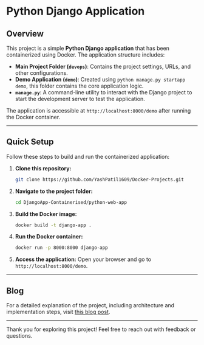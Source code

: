 # Python Django Application

## Overview
This project is a simple **Python Django application** that has been containerized using Docker. The application structure includes:
- **Main Project Folder (`devops`)**: Contains the project settings, URLs, and other configurations.
- **Demo Application (`demo`)**: Created using `python manage.py startapp demo`, this folder contains the core application logic.
- **`manage.py`**: A command-line utility to interact with the Django project to start the development server to test the application.

The application is accessible at `http://localhost:8000/demo` after running the Docker container.

---

## Quick Setup

Follow these steps to build and run the containerized application:

1. **Clone this repository:**
   ```bash
   git clone https://github.com/YashPatil1609/Docker-Projects.git
   ```

2. **Navigate to the project folder:**
   ```bash
   cd DjangoApp-Containerised/python-web-app
   ```

3. **Build the Docker image:**
   ```bash
   docker build -t django-app .
   ```

4. **Run the Docker container:**
   ```bash
   docker run -p 8000:8000 django-app
   ```

5. **Access the application:**
   Open your browser and go to `http://localhost:8000/demo`.

---

## Blog
For a detailed explanation of the project, including architecture and implementation steps, visit [this blog post](https://your-blog-link.com/python-django).

---

Thank you for exploring this project! Feel free to reach out with feedback or questions.
